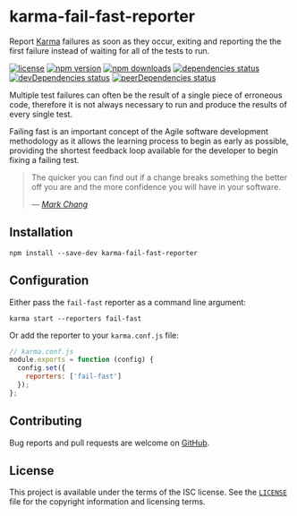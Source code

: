 # karma-fail-fast-reporter

Report [Karma][karma] failures as soon as they occur, exiting and reporting the
the first failure instead of waiting for all of the tests to run.

[![license][license-badge]][license]
[![npm version][npm-badge]][npm]
[![npm downloads][downloads-badge]][downloads]
[![dependencies status][dependencies-badge]][dependencies]
[![devDependencies status][devDependencies-badge]][devDependencies]
[![peerDependencies status][peerDependencies-badge]][peerDependencies]

Multiple test failures can often be the result of a single piece of erroneous
code, therefore it is not always necessary to run and produce the results of
every single test.

Failing fast is an important concept of the Agile software development
methodology as it allows the learning process to begin as early as possible,
providing the shortest feedback loop available for the developer to begin fixing
a failing test.

> The quicker you can find out if a change breaks something the better off you
> are and the more confidence you will have in your software.
>
> &mdash; <cite>[Mark Chang][model-everything-fail-fast]</cite>

## Installation

```
npm install --save-dev karma-fail-fast-reporter
```

## Configuration

Either pass the `fail-fast` reporter as a command line argument:

```
karma start --reporters fail-fast
```

Or add the reporter to your `karma.conf.js` file:

```javascript
// karma.conf.js
module.exports = function (config) {
  config.set({
    reporters: ['fail-fast']
  });
};
```

## Contributing

Bug reports and pull requests are welcome on [GitHub][github].

## License

This project is available under the terms of the ISC license. See the
[`LICENSE`][license] file for the copyright information and licensing terms.

[license-badge]: https://img.shields.io/github/license/MikeBull94/karma-fail-fast-reporter.svg?style=flat-square
[license]: https://github.com/MikeBull94/karma-fail-fast-reporter/blob/master/LICENSE
[npm-badge]: https://img.shields.io/npm/v/karma-fail-fast-reporter.svg?style=flat-square
[npm]: https://www.npmjs.com/package/karma-fail-fast-reporter
[downloads-badge]: https://img.shields.io/npm/dt/karma-fail-fast-reporter.svg?style=flat-square
[downloads]: https://www.npmjs.com/package/karma-fail-fast-reporter
[dependencies-badge]: https://david-dm.org/MikeBull94/karma-fail-fast-reporter.svg?style=flat-square
[dependencies]: https://david-dm.org/MikeBull94/karma-fail-fast-reporter
[devDependencies-badge]: https://david-dm.org/MikeBull94/karma-fail-fast-reporter/dev-status.svg?style=flat-square
[devDependencies]: https://david-dm.org/MikeBull94/karma-fail-fast-reporter?type=dev
[peerDependencies-badge]: https://david-dm.org/MikeBull94/karma-fail-fast-reporter/peer-status.svg?style=flat-square
[peerDependencies]: https://david-dm.org/MikeBull94/karma-fail-fast-reporter?type=peer
[karma]: https://karma-runner.github.io
[model-everything-fail-fast]: https://www.thoughtworks.com/insights/blog/model-everything-fail-fast
[github]: https://github.com/MikeBull94/karma-fail-fast-reporter
